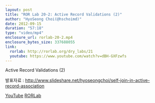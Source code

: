 ```yaml
---
layout: post
title: "ROR Lab 20-2: Active Record Validations (2)"
author: "HyoSeong Choi(@hschoimd)"
date: 2012-09-15
duration: "57:18"
type: "video/mp4"
enclosure_url: rorlab-20-2.mp4
enclosure_bytes_size: 337688055
link:
  rorlab: http://rorlab.org/dry_labs/21
  youtube: https://www.youtube.com/watch?v=dBH-GXFzwfs
---
```


<p>Active Record Validations (2)</p>

<p>발표자료 : <a href="http://www.slideshare.net/hyoseongchoi/self-join-in-active-record-association">http://www.slideshare.net/hyoseongchoi/self-join-in-active-record-association</a></p>

<div class="btn-group">
  <a class="btn btn-default btn-xs" href="{{ page.link.youtube }}">YouTube</a>
  <a class="btn btn-default btn-xs" href="{{ page.link.rorlab }}">RORLab</a>
</div>